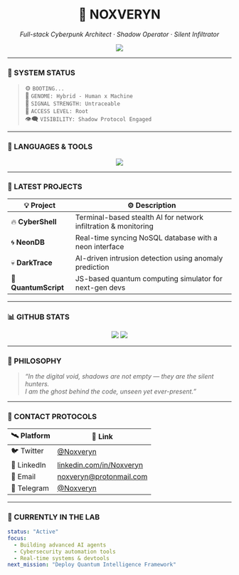 <div align="center">
  <h1>👾 NOXVERYN</h1>
  <p><i>Full-stack Cyberpunk Architect · Shadow Operator · Silent Infiltrator</i></p>
  <img src="https://readme-typing-svg.demolab.com?font=Orbitron&size=28&pause=1000&color=00FFF7&center=true&vCenter=true&width=700&lines=Code+Is+My+Weapon;Shadow+in+the+Machine;Silent+Operator;Full-stack+Cyberpunk+Architect" />
</div>

---

### 🧠 SYSTEM STATUS

> ⚙️ `BOOTING...`<br>
> 🧬 `GENOME: Hybrid - Human x Machine`<br>
> 📡 `SIGNAL STRENGTH: Untraceable`<br>
> 🔐 `ACCESS LEVEL: Root`<br>
> 👁‍🗨 `VISIBILITY: Shadow Protocol Engaged`

---

### 🧬 LANGUAGES & TOOLS

<div align="center">
  <img src="https://skillicons.dev/icons?i=js,ts,py,go,java,cpp,php,swift,cs,html,css,sql,bash,vim,git,github,linux,docker,kubernetes,aws,nodejs,react,vue,angular,mongodb,postgresql,redis,nginx,express,django,flask,unity,unreal,blender,figma&perline=10&theme=dark" />
</div>

---

### 🚀 LATEST PROJECTS

| 💡 Project | ⚙️ Description |
|------------|----------------|
| 🔥 **CyberShell** | Terminal-based stealth AI for network infiltration & monitoring |
| 🌀 **NeonDB** | Real-time syncing NoSQL database with a neon interface |
| 💀 **DarkTrace** | AI-driven intrusion detection using anomaly prediction |
| 🌌 **QuantumScript** | JS-based quantum computing simulator for next-gen devs |

---

### 📊 GITHUB STATS

<div align="center">
  <img src="https://github-readme-stats.vercel.app/api?username=Noxveryn&theme=dracula&show_icons=true&hide_border=true" />
  <img src="https://github-readme-stats.vercel.app/api/top-langs/?username=Noxveryn&layout=compact&theme=dracula&hide_border=true" />
</div>

---

### 🧠 PHILOSOPHY

> _“In the digital void, shadows are not empty — they are the silent hunters.  
> I am the ghost behind the code, unseen yet ever-present.”_

---

### 📡 CONTACT PROTOCOLS

| 🛰️ Platform | 🔗 Link |
|------------|--------|
| 🐦 Twitter | [@Noxveryn](https://twitter.com/Noxveryn) |
| 💼 LinkedIn | [linkedin.com/in/Noxveryn](https://linkedin.com/in/Noxveryn) |
| 📧 Email | [noxveryn@protonmail.com](mailto:noxveryn@protonmail.com) |
| 💬 Telegram | [@Noxveryn](https://t.me/Noxveryn) |

---

### 🧪 CURRENTLY IN THE LAB

```yaml
status: "Active"
focus:
  - Building advanced AI agents
  - Cybersecurity automation tools
  - Real-time systems & devtools
next_mission: "Deploy Quantum Intelligence Framework"
